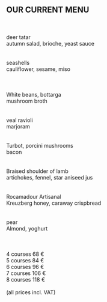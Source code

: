 ## OUR CURRENT MENU

<br>
<br>
deer tatar<br>
autumn salad, brioche, yeast sauce<br>
<br>
<br>
seashells<br>
cauliflower, sesame, miso<br><br>
<br>
<br>
White beans, bottarga<br>
mushroom broth<br>
<br>
<br>
veal ravioli<br>
marjoram<br>
<br>
<br>
Turbot, porcini mushrooms<br>
bacon<br>
<br>
<br>
Braised shoulder of lamb<br>
artichokes, fennel, star aniseed jus<br>
<br>
<br>
Rocamadour Artisanal<br>
Kreuzberg honey, caraway crispbread<br>
<br>
<br>
pear<br>
Almond, yoghurt<br>
<br>
<br>
<br>
4 courses 68 €<br>
5 courses 84 €<br>
6 courses 96 €<br>
7 courses 106 €<br>
8 courses 118 €<br>
<br>
(all prices incl. VAT)

